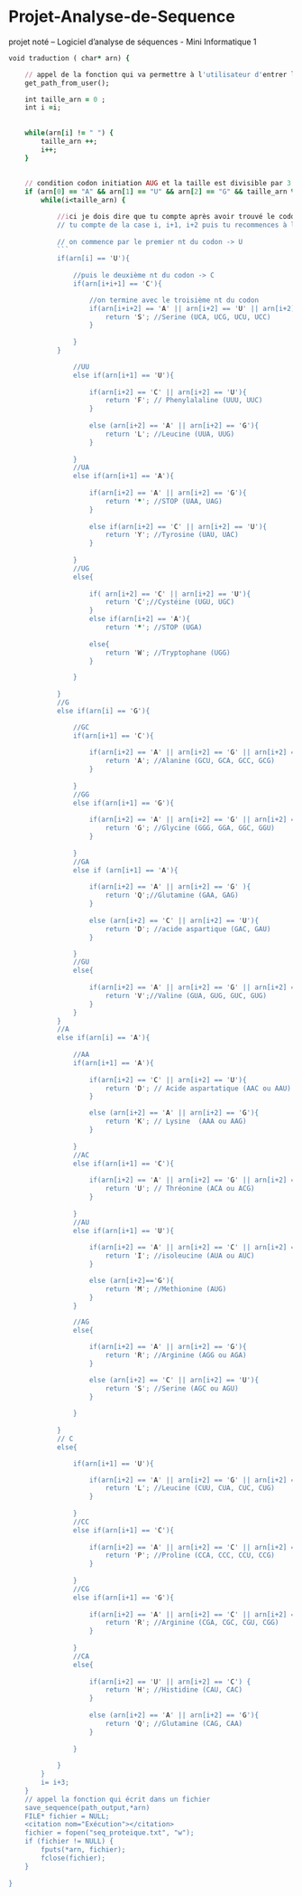 # Projet-Analyse-de-Sequence
projet noté – Logiciel d’analyse de séquences - Mini Informatique 1 

```ruby
void traduction ( char* arn) {

    // appel de la fonction qui va permettre à l'utilisateur d'entrer le nom de son fichier
    get_path_from_user();

    int taille_arn = 0 ;
    int i =i;
    
    
    while(arn[i] != " ") {
        taille_arn ++;
        i++;
    }
    
    
    // condition codon initiation AUG et la taille est divisible par 3
    if (arn[0] == "A" && arn[1] == "U" && arn[2] == "G" && taille_arn % 3 == i) {
        while(i<taille_arn) {

            //ici je dois dire que tu compte après avoir trouvé le codon d'initiation et tu compte de 3 en 3 
            // tu compte de la case i, i+1, i+2 puis tu recommences à la suite i, i+1, i+2 mais je vois pas trop
            
            // on commence par le premier nt du codon -> U
            ```
            if(arn[i] == 'U'){
                
                //puis le deuxième nt du codon -> C
                if(arn[i+i+1] == 'C'){

                    //on termine avec le troisième nt du codon
                    if(arn[i+i+2] == 'A' || arn[i+2] == 'U' || arn[i+2] == 'G' || arn[i+2] == 'C'){
                        return 'S'; //Serine (UCA, UCG, UCU, UCC)
                    }
            
                }
            }

                //UU
                else if(arn[i+1] == 'U'){
                    
                    if(arn[i+2] == 'C' || arn[i+2] == 'U'){
                        return 'F'; // Phenylalaline (UUU, UUC)
                    }
                
                    else (arn[i+2] == 'A' || arn[i+2] == 'G'){
                        return 'L'; //Leucine (UUA, UUG)
                    }
            
                }
                //UA
                else if(arn[i+1] == 'A'){
                    
                    if(arn[i+2] == 'A' || arn[i+2] == 'G'){
                        return '*'; //STOP (UAA, UAG)
                    }
            
                    else if(arn[i+2] == 'C' || arn[i+2] == 'U'){
                        return 'Y'; //Tyrosine (UAU, UAC)
                    }
                    
                }
                //UG
                else{
                    
                    if( arn[i+2] == 'C' || arn[i+2] == 'U'){
                        return 'C';//Cystéine (UGU, UGC)
                    }
                    else if(arn[i+2] == 'A'){
                        return '*'; //STOP (UGA)
                    
                    else{
                        return 'W'; //Tryptophane (UGG)
                    }

                }
                
            }
            //G
            else if(arn[i] == 'G'){

                //GC
                if(arn[i+1] == 'C'){
                
                    if(arn[i+2] == 'A' || arn[i+2] == 'G' || arn[i+2] == 'C' || arn[i+2] == 'U'){
                        return 'A'; //Alanine (GCU, GCA, GCC, GCG)
                    }
                
                }
                //GG
                else if(arn[i+1] == 'G'){
                    
                    if(arn[i+2] == 'A' || arn[i+2] == 'G' || arn[i+2] == 'C' || arn[i+2] == 'U'){
                        return 'G'; //Glycine (GGG, GGA, GGC, GGU)
                    }
                    
                }
                //GA
                else if (arn[i+1] == 'A'){
                    
                    if(arn[i+2] == 'A' || arn[i+2] == 'G' ){
                        return 'Q';//Glutamine (GAA, GAG)
                    }
                    
                    else (arn[i+2] == 'C' || arn[i+2] == 'U'){
                        return 'D'; //acide aspartique (GAC, GAU)
                    }

                }
                //GU
                else{
                    
                    if(arn[i+2] == 'A' || arn[i+2] == 'G' || arn[i+2] == 'C' || arn[i+2] == 'U'){
                        return 'V';//Valine (GUA, GUG, GUC, GUG)
                    }
                }
            }
            //A
            else if(arn[i] == 'A'){
                
                //AA
                if(arn[i+1] == 'A'){
                    
                    if(arn[i+2] == 'C' || arn[i+2] == 'U'){
                        return 'D'; // Acide aspartatique (AAC ou AAU)
                    }

                    else (arn[i+2] == 'A' || arn[i+2] == 'G'){
                        return 'K'; // Lysine  (AAA ou AAG)
                    }
                
                }
                //AC
                else if(arn[i+1] == 'C'){
            
                    if(arn[i+2] == 'A' || arn[i+2] == 'G' || arn[i+2] == 'C' || arn[i+2] == 'U'){
                        return 'U'; // Thréonine (ACA ou ACG)
                    }
                    
                }
                //AU
                else if(arn[i+1] == 'U'){
                    
                    if(arn[i+2] == 'A' || arn[i+2] == 'C' || arn[i+2] == 'U'){
                        return 'I'; //isoleucine (AUA ou AUC)
                    }

                    else (arn[i+2]=='G'){
                        return 'M'; //Methionine (AUG)
                    }
                }

                //AG
                else{

                    if(arn[i+2] == 'A' || arn[i+2] == 'G'){
                        return 'R'; //Arginine (AGG ou AGA)
                    }

                    else (arn[i+2] == 'C' || arn[i+2] == 'U'){
                        return 'S'; //Serine (AGC ou AGU)
                    }
                    
                }
                
            }
            // C
            else{

                if(arn[i+1] == 'U'){

                    if(arn[i+2] == 'A' || arn[i+2] == 'G' || arn[i+2] == 'C' || arn[i+2] == 'U'){
                        return 'L'; //Leucine (CUU, CUA, CUC, CUG)
                    }
                    
                }
                //CC
                else if(arn[i+1] == 'C'){
                    
                    if(arn[i+2] == 'A' || arn[i+2] == 'C' || arn[i+2] == 'U' || arn[i+2] == 'G'){
                        return 'P'; //Proline (CCA, CCC, CCU, CCG)
                    }
                    
                }
                //CG
                else if(arn[i+1] == 'G'){          
                    
                    if(arn[i+2] == 'A' || arn[i+2] == 'C' || arn[i+2] == 'U' || arn[i+2] == 'G'){
                        return 'R'; //Arginine (CGA, CGC, CGU, CGG)
                    }
                
                }
                //CA
                else{
                
                    if(arn[i+2] == 'U' || arn[i+2] == 'C') {
                        return 'H'; //Histidine (CAU, CAC)
                    }
                    
                    else (arn[i+2] == 'A' || arn[i+2] == 'G'){
                        return 'Q'; //Glutamine (CAG, CAA)
                    }
                
                }
            
            }
        }
        i= i+3;
    } 
    // appel la fonction qui écrit dans un fichier
    save_sequence(path_output,*arn)
    FILE* fichier = NULL;
    <citation nom="Exécution"></citation>
    fichier = fopen("seq_proteique.txt", "w");
    if (fichier != NULL) {
        fputs(*arn, fichier);
        fclose(fichier);
    }
  
}
```